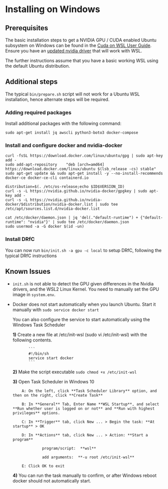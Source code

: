 # Installing on Windows

## Prerequisites

The basic installation steps to get a NVIDIA GPU / CUDA enabled Ubuntu subsystem on Windows can be found in the [Cuda on WSL User Guide](https://docs.nvidia.com/cuda/wsl-user-guide/index.html).  Ensure you have an [updated nvidia driver](https://developer.nvidia.com/cuda/wsl/download) that will work with WSL.

The further instructions assume that you have a basic working WSL using the default Ubuntu distribution.


## Additional steps

The typical `bin/prepare.sh` script will not work for a Ubuntu WSL installation, hence alternate steps will be required.

### Adding required packages

Install additional packages with the following command:

```
sudo apt-get install jq awscli python3-boto3 docker-compose
```

### Install and configure docker and nvidia-docker
```
curl -fsSL https://download.docker.com/linux/ubuntu/gpg | sudo apt-key add -
sudo add-apt-repository    "deb [arch=amd64] https://download.docker.com/linux/ubuntu $(lsb_release -cs) stable"
sudo apt-get update && sudo apt-get install -y --no-install-recommends docker-ce docker-ce-cli containerd.io

distribution=$(. /etc/os-release;echo $ID$VERSION_ID)
curl -s -L https://nvidia.github.io/nvidia-docker/gpgkey | sudo apt-key add -
curl -s -L https://nvidia.github.io/nvidia-docker/$distribution/nvidia-docker.list | sudo tee /etc/apt/sources.list.d/nvidia-docker.list

cat /etc/docker/daemon.json | jq 'del(."default-runtime") + {"default-runtime": "nvidia"}' | sudo tee /etc/docker/daemon.json
sudo usermod -a -G docker $(id -un)
```


### Install DRfC

You can now run `bin/init.sh -a gpu -c local` to setup DRfC, following the typical DRfC instructions

## Known Issues

* `init.sh` is not able to detect the GPU given differences in the Nvidia drivers, and the WSL2 Linux Kernel. You need to manually set the GPU image in `system.env`.
* Docker does not start automatically when you launch Ubuntu. Start it manually with `sudo service docker start` 

     You can also configure the service to start automatically using the Windows Task Scheduler
     
     **1)** Create a new file at /etc/init-wsl  (sudo vi /etc/init-wsl) with the following contents.
     
             ```
             #!/bin/sh
             service start docker
             ```
 
     **2)** Make the script executable `sudo chmod +x /etc/init-wsl`
       
     **3)** Open Task Scheduler in Windows 10
       
          A: On the left, click **Task Scheduler Library** option, and then on the right, click **Create Task**
          
          B: In **General** Tab, Enter Name **WSL Startup**, and select **Run whether user is logged on or not** and **Run with highest privileges** options.
          
          C: In **Trigger** tab, click New ... > Begin the task: **At startup** > OK
          
          D: In **Actions** tab, click New ... > Action: **Start a program**
                            
                   program/script:  **wsl**
                   
                   add arguments:  **-u root /etc/init-wsl**
                   
          E: Click OK to exit
          
     **4)** You can run the task manually to confirm, or after Windows reboot docker should not automatically start.
